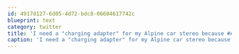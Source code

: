 ```yaml
---
id: 4917d127-6d05-4d72-bdc8-06604617742c
blueprint: text
category: twitter
title: 'I need a "charging adapter" for my Alpine car stereo because #Apple changed the #nano charging interface?!! http://bit.ly/5Ngd73 #epicfail'
caption: 'I need a "charging adapter" for my Alpine car stereo because <span class="hashtag hashtag_local">#<a href="http://tweettemp.darylchymko.ca/?tag=apple">Apple</a> changed the <span class="hashtag hashtag_local">#<a href="http://tweettemp.darylchymko.ca/?tag=nano">nano</a> charging interface?!! http://bit.ly/5Ngd73 <span class="hashtag hashtag_local">#<a href="http://tweettemp.darylchymko.ca/?tag=epicfail">epicfail</a>'
---
```

